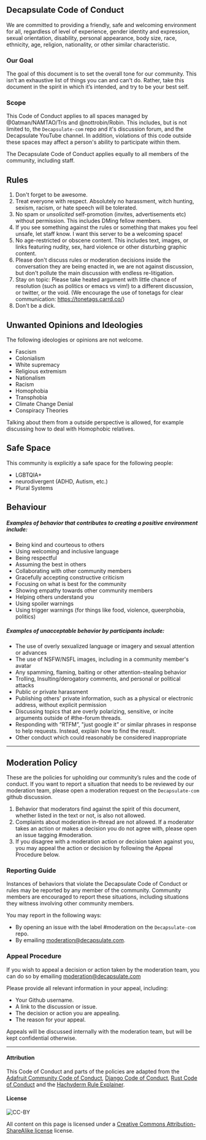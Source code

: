 ## Decapsulate Code of Conduct

We are committed to providing a friendly, safe and welcoming environment for all, regardless of level of experience, gender identity and expression, sexual orientation, disability, personal appearance, body size, race, ethnicity, age, religion, nationality, or other similar characteristic.

### Our Goal

The goal of this document is to set the overall tone for our community. This isn’t an exhaustive list of things you can and can't do. Rather, take this document in the spirit in which it’s intended, and try to be your best self.

### Scope

This Code of Conduct applies to all spaces managed by @0atman/NAMTAO/Tris and @nottrobin/Robin. This includes, but is not limited to, the `Decapsulate-com` repo and it's discussion forum, and the Decapsulate YouTube channel. In addition, violations of this code outside these spaces may affect a person's ability to participate within them.

The Decapsulate Code of Conduct applies equally to all members of the community, including staff.

## Rules

1. Don't forget to be awesome.
2. Treat everyone with respect. Absolutely no harassment, witch hunting, sexism, racism, or hate speech will be tolerated.
3. No spam or *unsolicited* self-promotion (invites, advertisements etc) without permission. This includes DMing fellow members.
4. If you see something against the rules or something that makes you feel unsafe, let staff know. I want this server to be a welcoming space!
5. No age-restricted or obscene content. This includes text, images, or links featuring nudity, sex, hard violence or other disturbing graphic content.
6. Please don't discuss rules or moderation decisions inside the conversation they are being enacted in, we are not against discussion, but don't pollute the main discussion with endless re-litigation.
7. Stay on topic: Please take heated argument with little chance of resolution (such as politics or emacs vs vim!) to a different discussion, or twitter, or the void. (We encourage the use of tonetags for clear communication: https://tonetags.carrd.co/)
8. Don't be a dick.

## Unwanted Opinions and Ideologies
The following ideologies or opinions are not welcome.

- Fascism
- Colonialism
- White supremacy
- Religious extremism
- Nationalism
- Racism
- Homophobia
- Transphobia
- Climate Change Denial
- Conspiracy Theories

Talking about them from a outside perspective is allowed, for example discussing how to deal with Homophobic relatives.

## Safe Space

This community is explicitly a safe space for the following people:
- LGBTQIA+
- neurodivergent (ADHD, Autism, etc.)
- Plural Systems

## Behaviour

##### Examples of behavior that contributes to creating a positive environment include:

-   Being kind and courteous to others
-   Using welcoming and inclusive language
-   Being respectful
-   Assuming the best in others
-   Collaborating with other community members
-   Gracefully accepting constructive criticism
-   Focusing on what is best for the community
-   Showing empathy towards other community members
-   Helping others understand you
-   Using spoiler warnings
-   Using trigger warnings (for things like food, violence, queerphobia, politics)

##### Examples of unacceptable behavior by participants include:

-   The use of overly sexualized language or imagery and sexual attention or advances
-   The use of NSFW/NSFL images, including in a community member's avatar
-   Any spamming, flaming, baiting or other attention-stealing behavior
-   Trolling, Insulting/derogatory comments, and personal or political attacks
-   Public or private harassment
-   Publishing others' private information, such as a physical or electronic address, without explicit permission
-   Discussing topics that are overly polarizing, sensitive, or incite arguments outside of #the-forum threads.
-   Responding with “RTFM”, "just google it” or similar phrases in response to help requests. Instead, explain how to find the result.
-   Other conduct which could reasonably be considered inappropriate


---

## Moderation Policy

These are the policies for upholding our community’s rules and the code of conduct. If you want to report a situation that needs to be reviewed by our moderation team, please open a moderation request on the `Decapsulate-com` github discussion.

1.  Behavior that moderators find against the spirit of this document, whether listed in the text or not, is also not allowed.
2.  Complaints about moderation in-thread are not allowed. If a moderator takes an action or makes a decision you do not agree with, please open an issue tagging #moderation.
3.  If you disagree with a moderation action or decision taken against you, you may appeal the action or decision by following the Appeal Procedure below.

### Reporting Guide

Instances of behaviors that violate the Decapsulate Code of Conduct or rules may be reported by any member of the community. Community members are encouraged to report these situations, including situations they witness involving other community members.

You may report in the following ways:

- By opening an issue with the label #moderation on the `Decapsulate-com` repo.
- By emailing moderation@decapsulate.com.

### Appeal Procedure

If you wish to appeal a decision or action taken by the moderation team, you can do so by emailing moderation@decapsulate.com

Please provide all relevant information in your appeal, including:

-   Your Github username.
-   A link to the discussion or issue.
-   The decision or action you are appealing.
-   The reason for your appeal.

Appeals will be discussed internally with the moderation team, but will be kept confidential otherwise.

---

#### Attribution

This Code of Conduct and parts of the policies are adapted from the [Adafruit Community Code of Conduct](https://github.com/adafruit/Adafruit_Community_Code_of_Conduct/blob/master/code-of-conduct.md), [Django Code of Conduct](https://www.djangoproject.com/conduct/), [Rust Code of Conduct](https://www.rust-lang.org/en-US/conduct.html) and the [Hachyderm Rule Explainer](https://community.hachyderm.io/docs/rule-explainer/).

#### License
![CC-BY](https://licensebuttons.net/l/by/3.0/88x31.png)

All content on this page is licensed under a [Creative Commons Attribution-ShareAlike license](http://creativecommons.org/licenses/by-sa/3.0/) license.
